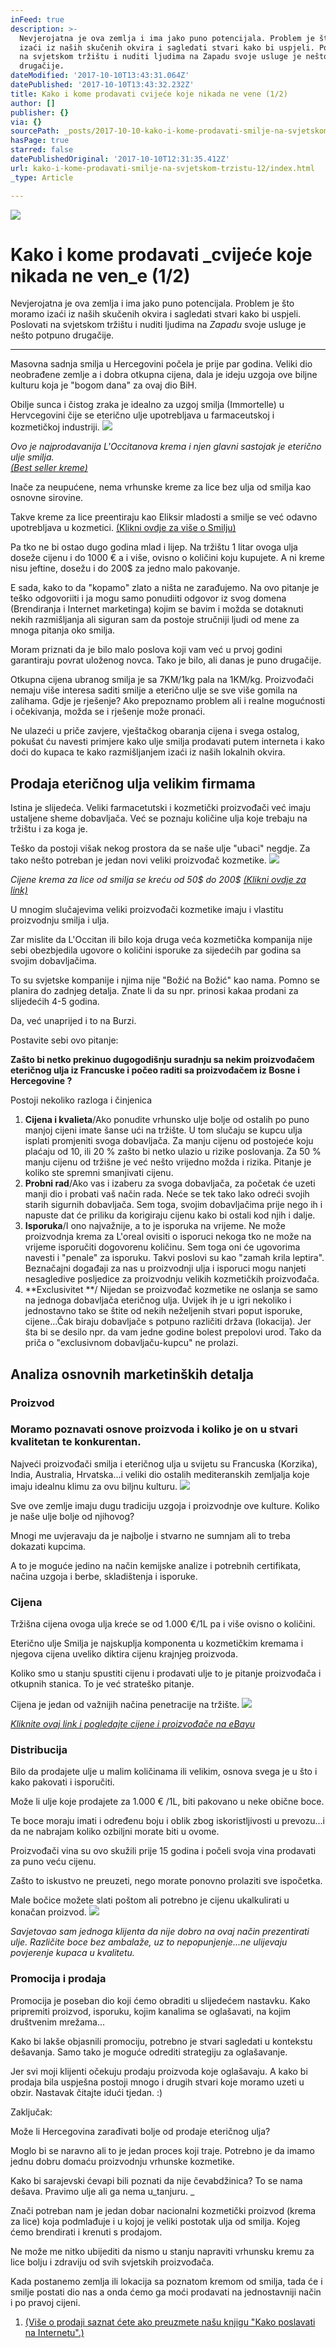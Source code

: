 ```yaml
---
inFeed: true
description: >-
  Nevjerojatna je ova zemlja i ima jako puno potencijala. Problem je što moramo
  izaći iz naših skučenih okvira i sagledati stvari kako bi uspjeli. Poslovati
  na svjetskom tržištu i nuditi ljudima na Zapadu svoje usluge je nešto potpuno
  drugačije.
dateModified: '2017-10-10T13:43:31.064Z'
datePublished: '2017-10-10T13:43:32.232Z'
title: Kako i kome prodavati cvijeće koje nikada ne vene (1/2)
author: []
publisher: {}
via: {}
sourcePath: _posts/2017-10-10-kako-i-kome-prodavati-smilje-na-svjetskom-trzistu-12.md
hasPage: true
starred: false
datePublishedOriginal: '2017-10-10T12:31:35.412Z'
url: kako-i-kome-prodavati-smilje-na-svjetskom-trzistu-12/index.html
_type: Article

---
```

![](https://the-grid-user-content.s3-us-west-2.amazonaws.com/18c55d78-f2b3-420f-81f3-6035c7b9c080.jpg)

# Kako i kome prodavati _cvijeće koje nikada ne ven_e (1/2)

Nevjerojatna je ova zemlja i ima jako puno potencijala. Problem je što moramo izaći iz naših skučenih okvira i sagledati stvari kako bi uspjeli. Poslovati na svjetskom tržištu i nuditi ljudima na _Zapadu_ svoje usluge je nešto potpuno drugačije.

---

Masovna sadnja smilja u Hercegovini počela je prije par godina. Veliki dio neobrađene zemlje a i dobra otkupna cijena, dala je ideju uzgoja ove biljne kulturu koja je "bogom dana" za ovaj dio BiH.

Obilje sunca i čistog zraka je idealno za uzgoj smilja (Immortelle) u Hervcegovini čije se eterično ulje upotrebljava u farmaceutskoj i kozmetičkoj industriji.
![](https://the-grid-user-content.s3-us-west-2.amazonaws.com/c4f85563-e5e9-4810-b46e-fbc57e211d47.png)

_Ovo je najprodavanija L'Occitanova krema i njen glavni sastojak je eterično ulje smilja.  
[(Best seller kreme)][0]_

Inače za neupućene, nema vrhunske kreme za lice bez ulja od smilja kao osnovne sirovine. 

Takve kreme za lice preentiraju kao Eliksir mladosti a smilje se već odavno upotrebljava u kozmetici. [(Klikni ovdje za više o Smilju)][1]

Pa tko ne bi ostao dugo godina mlad i lijep. Na tržištu 1 litar ovoga ulja doseže cijenu i do 1000 € a i više, ovisno o količini koju kupujete. A ni kreme nisu jeftine, dosežu i do 200$ za jedno malo pakovanje.

E sada, kako to da "kopamo" zlato a ništa ne zarađujemo. Na ovo pitanje je teško odgovoriiti i ja mogu samo ponudiiti odgovor iz svog domena (Brendiranja i Internet marketinga) kojim se bavim i možda se dotaknuti nekih razmišljanja ali siguran sam da postoje stručniji ljudi od mene za mnoga pitanja oko smilja.

Moram priznati da je bilo malo poslova koji vam već u prvoj godini garantiraju povrat uloženog novca. Tako je bilo, ali danas je puno drugačije.

Otkupna cijena ubranog smilja je sa 7KM/1kg pala na 1KM/kg. Proizvođači nemaju više interesa saditi smilje a eterično ulje se sve više gomila na zalihama. Gdje je rješenje? Ako prepoznamo problem ali i realne mogućnosti i očekivanja, možda se i rješenje može pronaći.

Ne ulazeći u priče zavjere, vještačkog obaranja cijena i svega ostalog, pokušat ću navesti primjere kako ulje smilja prodavati putem interneta i kako doći do kupaca te kako razmišljanjem izaći iz naših lokalnih okvira.

## **Prodaja eteričnog ulja velikim firmama**

Istina je slijedeća. Veliki farmacetutski i kozmetički proizvođači već imaju ustaljene sheme dobavljača. Već se poznaju količine ulja koje trebaju na tržištu i za koga je.

Teško da postoji višak nekog prostora da se naše ulje "ubaci" negdje. Za tako nešto potreban je jedan novi veliki proizvođač kozmetike.
![](https://the-grid-user-content.s3-us-west-2.amazonaws.com/379f922d-cf60-497d-b600-c4b8e0ac3168.png)

_Cijene krema za lice od smilja se kreću od 50$ do 200$ [(Klikni ovdje za link)][2]_

U mnogim slučajevima veliki proizvođači kozmetike imaju i vlastitu proizvodnju smilja i ulja.

Zar mislite da L'Occitan ili bilo koja druga veća kozmetička kompanija nije sebi obezbjedila ugovore o količini isporuke za sijedećih par godina sa svojim dobavljačima.

To su svjetske kompanije i njima nije "Božić na Božić" kao nama. Pomno se planira do zadnjeg detalja. Znate li da su npr. prinosi kakaa prodani za slijedećih 4-5 godina.

Da, već unaprijed i to na Burzi.

Postavite sebi ovo pitanje:

**Zašto bi netko prekinuo dugogodišnju suradnju sa nekim proizvođačem eteričnog ulja iz Francuske i počeo raditi sa proizvođačem iz Bosne i Hercegovine ?**

Postoji nekoliko razloga i činjenica

1. **Cijena i kvalieta**/Ako ponudite vrhunsko ulje bolje od ostalih po puno manjoj cijeni imate šanse ući na tržište. U tom slučaju se kupcu ulja isplati promjeniti svoga dobavljača. Za manju cijenu od postojeće koju plaćaju od 10, ili 20 % zašto bi netko ulazio u rizike poslovanja. Za 50 % manju cijenu od tržišne je već nešto vrijedno možda i rizika. Pitanje je koliko ste spremni smanjivati cijenu.
2. **Probni rad**/Ako vas i izaberu za svoga dobavljača, za početak će uzeti manji dio i probati vaš način rada. Neće se tek tako lako odreći svojih starih sigurnih dobavljača. Sem toga, svojim dobavljačima prije nego ih i napuste dat će priliku da korigiraju cijenu kako bi ostali kod njih i dalje.
3. **Isporuka**/I ono najvažnije, a to je isporuka na vrijeme. Ne može proizvodnja krema za L'oreal ovisiti o isporuci nekoga tko ne može na vrijeme isporučiti dogovorenu količinu. Sem toga oni će ugovorima navesti i "penale" za isporuku. Takvi poslovi su kao "zamah krila leptira". Beznačajni događaji za nas u proizvodnji ulja i isporuci mogu nanjeti nesagledive posljedice za proizvodnju velikih kozmetičkih proizvođača.
4. **Exclusivitet **/ Nijedan se proizvođač kozmetike ne oslanja se samo na jednoga dobavljača eteričnog ulja. Uvijek ih je u igri nekoliko i jednostavno tako se štite od nekih neželjenih stvari poput isporuke, cijene...Čak biraju dobavljače s potpuno različiti država (lokacija). Jer šta bi se desilo npr. da vam jedne godine bolest prepolovi urod. Tako da priča o "exclusivnom dobavljaču-kupcu" ne prolazi.

## **Analiza osnovnih marketinških detalja**

### **Proizvod**

### Moramo poznavati osnove proizvoda i koliko je on u stvari kvalitetan te konkurentan.

Najveći proizvođači smilja i eteričnog ulja u svijetu su Francuska (Korzika), India, Australia, Hrvatska...i veliki dio ostalih mediteranskih zemljalja koje imaju idealnu klimu za ovu biljnu kulturu.
![](https://the-grid-user-content.s3-us-west-2.amazonaws.com/ee17b357-2c19-455a-bc0b-77aa2a833649.jpg)

Sve ove zemlje imaju dugu tradiciju uzgoja i proizvodnje ove kulture. Koliko je naše ulje bolje od njihovog?

Mnogi me uvjeravaju da je najbolje i stvarno ne sumnjam ali to treba dokazati kupcima.

A to je moguće jedino na način kemijske analize i potrebnih certifikata, načina uzgoja i berbe, skladištenja i isporuke.

### **Cijena**

Tržišna cijena ovoga ulja kreće se od 1.000 €/1L pa i više ovisno o količini.

Eterično ulje Smilja je najskuplja komponenta u kozmetičkim kremama i njegova cijena uveliko diktira cijenu krajnjeg proizvoda.

Koliko smo u stanju spustiti cijenu i prodavati ulje to je pitanje proizvođača i otkupnih stanica. To je već strateško pitanje.

Cijena je jedan od važnijih načina penetracije na tržište.
![](https://the-grid-user-content.s3-us-west-2.amazonaws.com/cd84c567-3b9f-4f32-9b80-b4672ed979ed.png)

_[Kliknite ovaj link i pogledajte cijene i proizvođače na eBayu][3]_

### **Distribucija**

Bilo da prodajete ulje u malim količinama ili velikim, osnova svega je u što i kako pakovati i isporučiti.

Može li ulje koje prodajete za 1.000 € /1L, biti pakovano u neke obične boce.

Te boce moraju imati i određenu boju i oblik zbog iskoristljivosti u prevozu...i da ne nabrajam koliko ozbiljni morate biti u ovome.

Proizvođači vina su ovo skužili prije 15 godina i počeli svoja vina prodavati za puno veću cijenu.

Zašto to iskustvo ne preuzeti, nego morate ponovno prolaziti sve ispočetka.

Male bočice možete slati poštom ali potrebno je cijenu ukalkulirati u konačan proizvod.
![](https://the-grid-user-content.s3-us-west-2.amazonaws.com/8dc9cbfa-a76e-4490-b644-c8a8409cfb39.jpg)

_Savjetovao sam jednoga klijenta da nije dobro na ovaj način prezentirati ulje. Različite boce bez ambalaže, uz to nepopunjenje...ne ulijevaju povjerenje kupaca u kvalitetu._

### **Promocija i prodaja**

Promocija je poseban dio koji ćemo obraditi u slijedećem nastavku. Kako pripremiti proizvod, isporuku, kojim kanalima se oglašavati, na kojim društvenim mrežama...

Kako bi lakše objasnili promociju, potrebno je stvari sagledati u kontekstu dešavanja. Samo tako je moguće odrediti strategiju za oglašavanje.

Jer svi moji klijenti očekuju prodaju proizvoda koje oglašavaju. A kako bi prodaja bila uspješna postoji mnogo i drugih stvari koje moramo uzeti u obzir. Nastavak čitajte idući tjedan. :)

Zaključak:

Može li Hercegovina zarađivati bolje od prodaje eteričnog ulja? 

Moglo bi se naravno ali to je jedan proces koji traje. Potrebno je da imamo jednu dobru domaću proizvodnju vrhunske kozmetike. 

Kako bi sarajevski ćevapi bili poznati da nije čevabdžinica? To se nama dešava. Pravimo ulje ali ga nema u_tanjuru. _

Znači potreban nam je jedan dobar nacionalni kozmetički proizvod (krema za lice) koja podmlađuje i u kojoj je veliki postotak ulja od smilja. Kojeg ćemo brendirati i krenuti s prodajom. 

Ne može me nitko ubijediti da nismo u stanju napraviti vrhunsku kremu za lice bolju i zdraviju od svih svjetskih proizvođača.

Kada postanemo zemlja ili lokacija sa poznatom kremom od smilja, tada će i smilje postati dio nas a onda ćemo ga moći prodavati na jednostavniji način i po pravoj cijeni.

1. [(Više o prodaji saznat ćete ako preuzmete našu knjigu "Kako poslavati na Internetu".)][4]

[0]: http://usa.loccitane.com/best-sellers,82,1,88413,1084231.htm
[1]: http://alternativa-za-vas.com/index.php/clanak/article/smilje
[2]: http://usa.loccitane.com/immortelle,82,1,29206,0.htm
[3]: https://www.ebay.com/sch/i.html?_odkw=immortelle&rmvSB=true&_sop=3&_fspt=1&_mPrRngCbx=1&_osacat=0&_from=R40&_trksid=p2045573.m570.l1313.TR0.TRC0.H0.Ximmortelle+oil.TRS0&_nkw=immortelle+oil&_sacat=0
[4]: http://www.subscribepage.com/s9w4o2